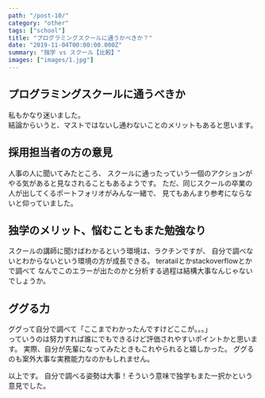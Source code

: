 ```yaml
---
path: "/post-10/"
category: "other"
tags: ["school"]
title: "プログラミングスクールに通うかべきか？"
date: "2019-11-04T00:00:00.000Z"
summary: "独学 vs スクール【比較】"
images: ["images/1.jpg"]
---
```


## プログラミングスクールに通うべきか

私もかなり迷いました。  
結論からいうと、マストではないし通わないことのメリットもあると思います。

## 採用担当者の方の意見

人事の人に聞いてみたところ、
スクールに通ったっていう一個のアクションがやる気があると見なされることもあるようです。
ただ、同じスクールの卒業の人が出してくるポートフォリオがみんな一緒で、
見てもあんまり参考にならないと仰っていました。

## 独学のメリット、悩むこともまた勉強なり

スクールの講師に聞けばわかるという環境は、ラクチンですが、
自分で調べないとわからないという環境の方が成長できる。
teratailとかstackoverflowとかで調べて
なんでこのエラーが出たのかと分析する過程は結構大事なんじゃないでしょうか。

## ググる力

ググって自分で調べて「ここまでわかったんですけどここが。。。」  
っていうのは努力すれば誰にでもできるけど評価されやすいポイントかと思います。
実際、自分が先輩になってみたときもこれやられると嬉しかった。
ググるのも案外大事な実務能力なのかもしれません。

以上です。
自分で調べる姿勢は大事！そういう意味で独学もまた一択かという意見でした。
